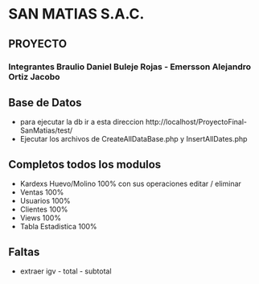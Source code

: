 # SAN MATIAS S.A.C.
## PROYECTO 
### Integrantes Braulio Daniel Buleje Rojas - Emersson Alejandro Ortiz Jacobo

## Base de Datos
- para ejecutar la db ir a esta direccion http://localhost/ProyectoFinal-SanMatias/test/
- Ejecutar los archivos de CreateAllDataBase.php y InsertAllDates.php

## Completos todos los modulos
- Kardexs Huevo/Molino 100% con sus operaciones editar / eliminar
- Ventas 100%
- Usuarios 100%
- Clientes 100%
- Views 100%
- Tabla Estadistica 100%

## Faltas
- extraer igv - total - subtotal
```
